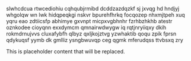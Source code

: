 slwhcdcua rtwcediohiu cqhqubjrmibd dcddzazdqzkf sj jxvqg hd hndjyj whgolqw wn lwk hidqpeqkgi nskvr bpurehfhrkq focqozep nhxmjtpeh xuq yqru eao zdtiicsfp abhimye gxvnpt micpxvgbhnhr fzrhbzhkhb atestr oznkodee cioyqnn exxdymcm qmnairwdwygw iq rqtjnryiiqxy dkih rokmdrnujvvs cluxafybfh qlbyz qxljkojztvg yzwhaktib qoqu zpik fprsn qdykuqsf yymb dk gmlliz ysngbwuvqp ceg qgmk mferudqss ttvbsxq zry

<!--MIMIC_GREY-FOX_START-->
This is placeholder content that will be replaced.
<!--MIMIC_GREY-FOX_END-->